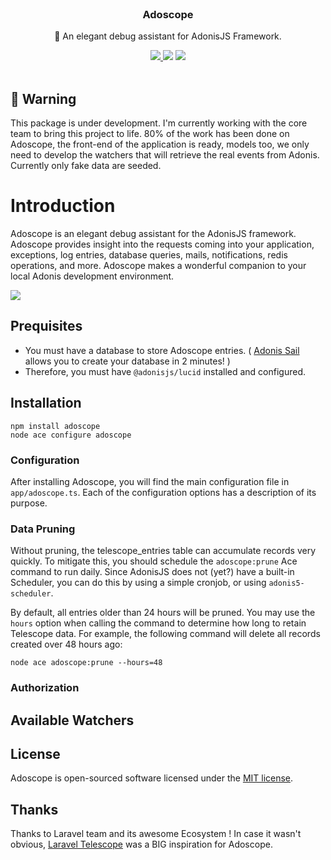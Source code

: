 <div align="center">
  <!-- <img src="https://i.imgur.com/GQLZIO7.png" width="250px" />   -->
  <br/>
  <h3>Adoscope</h3>
  <p>🔭 An elegant debug assistant for AdonisJS Framework.</p>
  <a href="https://www.npmjs.com/package/adoscope">
    <img src="https://img.shields.io/npm/v/adoscope.svg?style=for-the-badge&logo=npm" />
  </a>
  <img src="https://img.shields.io/npm/l/adoscope?color=blueviolet&style=for-the-badge" />
  <img src="https://img.shields.io/badge/Typescript-294E80.svg?style=for-the-badge&logo=typescript" />

  <br/>
  <br/>
</div>

## 🚧 Warning
This package is under development. I'm currently working with the core team to bring this project to life. 80% of the work has been done on Adoscope, the front-end of the application is ready, models too, we only need to develop the watchers that will retrieve the real events from Adonis. Currently only fake data are seeded.

# Introduction
Adoscope is an elegant debug assistant for the AdonisJS framework. Adoscope provides insight into the requests coming into your application, exceptions, log entries, database queries, mails, notifications, redis operations, and more. Adoscope makes a wonderful companion to your local Adonis development environment.

![](https://i.imgur.com/XQBQoKb.png)

## Prequisites
- You must have a database to store Adoscope entries. ( [Adonis Sail](http://github.com/Julien-R44/adonis-sail) allows you to create your database in 2 minutes! )
- Therefore, you must have `@adonisjs/lucid` installed and configured.

## Installation
```
npm install adoscope
node ace configure adoscope
```

### Configuration
After installing Adoscope, you will find the main configuration file in `app/adoscope.ts`. Each of the configuration options has a description of its purpose.

### Data Pruning
Without pruning, the telescope_entries table can accumulate records very quickly. To mitigate this, you should schedule the `adoscope:prune` Ace command to run daily. Since AdonisJS does not (yet?) have a built-in Scheduler, you can do this by using a simple cronjob, or using `adonis5-scheduler`.

By default, all entries older than 24 hours will be pruned. You may use the `hours` option when calling the command to determine how long to retain Telescope data. For example, the following command will delete all records created over 48 hours ago:
```
node ace adoscope:prune --hours=48
```

### Authorization

## Available Watchers

## License
Adoscope is open-sourced software licensed under the [MIT license](https://github.com/julien-r44/adoscope/LICENSE.md).

## Thanks
Thanks to Laravel team and its awesome Ecosystem ! In case it wasn't obvious, [Laravel Telescope](https://laravel.com/docs/8.x/telescope) was a BIG inspiration for Adoscope.
